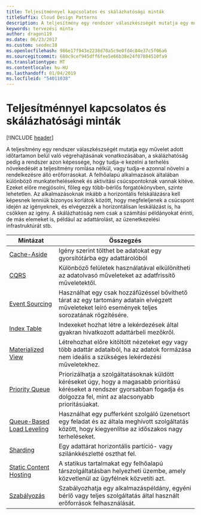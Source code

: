 ```yaml
---
title: Teljesítménnyel kapcsolatos és skálázhatósági minták
titleSuffix: Cloud Design Patterns
description: A teljesítmény egy rendszer válaszkészségét mutatja egy művelet adott időtartamon belül való végrehajtásának vonatkozásában, a skálázhatóság pedig a rendszer azon képessége, hogy tudja-e kezelni a terhelés növekedését a teljesítmény romlása nélkül, vagy tudja-e azonnal növelni a rendelkezésre álló erőforrásokat. A felhőalapú alkalmazások általában különböző munkaterheléseknek és aktivitási csúcspontoknak vannak kitéve. Ezeket előre megjósolni, főleg egy több-bérlős forgatókönyvben, szinte lehetetlen. Az alkalmazásoknak inkább a horizontális felskálázásra kell képesnek lenniük bizonyos korlátok között, hogy megfeleljenek a csúcspont idején az igényeknek, és elvégezzék a horizontálisan leskálázást is, ha csökken az igény. A skálázhatóság nem csak a számítási példányokat érinti, de más elemeket is, például az adattárolást, az üzenetkezelési infrastruktúrát stb.
keywords: tervezési minta
author: dragon119
ms.date: 06/23/2017
ms.custom: seodec18
ms.openlocfilehash: 986e17f943e2238d70a5c9e0fd4c84e37c5f06a6
ms.sourcegitcommit: 680c9cef945dff6fee5e66b38e24f07804510fa9
ms.translationtype: MT
ms.contentlocale: hu-HU
ms.lasthandoff: 01/04/2019
ms.locfileid: "54011038"
---
```

# <a name="performance-and-scalability-patterns"></a>Teljesítménnyel kapcsolatos és skálázhatósági minták

[!INCLUDE [header](../../_includes/header.md)]

A teljesítmény egy rendszer válaszkészségét mutatja egy művelet adott időtartamon belül való végrehajtásának vonatkozásában, a skálázhatóság pedig a rendszer azon képessége, hogy tudja-e kezelni a terhelés növekedését a teljesítmény romlása nélkül, vagy tudja-e azonnal növelni a rendelkezésre álló erőforrásokat. A felhőalapú alkalmazások általában különböző munkaterheléseknek és aktivitási csúcspontoknak vannak kitéve. Ezeket előre megjósolni, főleg egy több-bérlős forgatókönyvben, szinte lehetetlen. Az alkalmazásoknak inkább a horizontális felskálázásra kell képesnek lenniük bizonyos korlátok között, hogy megfeleljenek a csúcspont idején az igényeknek, és elvégezzék a horizontálisan leskálázást is, ha csökken az igény. A skálázhatóság nem csak a számítási példányokat érinti, de más elemeket is, például az adattárolást, az üzenetkezelési infrastruktúrát stb.

|                           Mintázat                            |                                                                        Összegzés                                                                         |
|--------------------------------------------------------------|--------------------------------------------------------------------------------------------------------------------------------------------------------|
|               [Cache-Aside](../cache-aside.md)               |                                                   Igény szerint tölthet be adatokat egy gyorsítótárba egy adattárolóból                                                   |
|                      [CQRS](../cqrs.md)                      |                           Különböző felületek használatával elkülönítheti az adatolvasó műveleteket az adatfrissítő műveletektől.                           |
|            [Event Sourcing](../event-sourcing.md)            |                     Használhat egy csak hozzáfűzéssel bővíthető tárat az egy tartomány adatain elvégzett műveleteket leíró események teljes sorozatának rögzítésére.                      |
|               [Index Table](../index-table.md)               |                                Indexeket hozhat létre a lekérdezések által gyakran hivatkozott adattárbeli mezőkről.                                |
|         [Materialized View](../materialized-view.md)         |       Létrehozhat előre kitöltött nézeteket egy vagy több adattár adataiból, ha az adatok formázása nem ideális a szükséges lekérdezési műveletekhez.        |
|            [Priority Queue](../priority-queue.md)            | Priorizálhatja a szolgáltatásoknak küldött kéréseket úgy, hogy a magasabb prioritású kéréseket a rendszer gyorsabban fogadja és dolgozza fel, mint az alacsonyabb prioritásúakat. |
| [Queue-Based Load Leveling](../queue-based-load-leveling.md) |              Használhat egy pufferként szolgáló üzenetsort egy feladat és az általa meghívott szolgáltatás között, hogy kiegyenlítse az időszakos nagy terheléseket.               |
|                  [Sharding](../sharding.md)                  |                                           Egy adattárat horizontális partíció- vagy szilánkkészletté oszthat fel.                                           |
|    [Static Content Hosting](../static-content-hosting.md)    |                          A statikus tartalmakat egy felhőalapú társzolgáltatásban helyezheti üzembe, amely közvetlenül az ügyfélnek közvetíti azt.                          |
|                [Szabályozás](../throttling.md)                |                Szabályozhatja egy alkalmazáspéldány, egyéni bérlő vagy teljes szolgáltatás által használt erőforrások felhasználását.                 |
